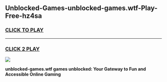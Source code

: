 
## Unblocked-Games-unblocked-games.wtf-Play-Free-hz4sa
<h3>
<a href="https://premium76.site?title=unblocked-games.wtf&ref=23A">CLICK TO PLAY</a></h3>
<hr>

<h3>
<a href="https://premium76.site?title=unblocked-games.wtf&ref=23A">CLICK 2 PLAY</a>
  
</h3>

<a href="https://premium76.site?title=unblocked-games.wtf&ref=23A"><img src="https://clearcache.store/games.png"></a>


**unblocked-games.wtf games unblocked: Your Gateway to Fun and Accessible Online Gaming**
